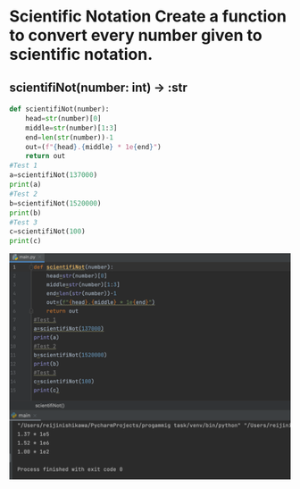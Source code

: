 # Scientific Notation Create a function to convert every number given to scientific notation.

## scientifiNot(number: int) -> :str

```.py
def scientifiNot(number):
    head=str(number)[0]
    middle=str(number)[1:3]
    end=len(str(number))-1
    out=(f"{head}.{middle} * 1e{end}")
    return out
#Test 1
a=scientifiNot(137000)
print(a)
#Test 2
b=scientifiNot(1520000)
print(b)
#Test 3
c=scientifiNot(100)
print(c)
```

![](quiz21out.png)
